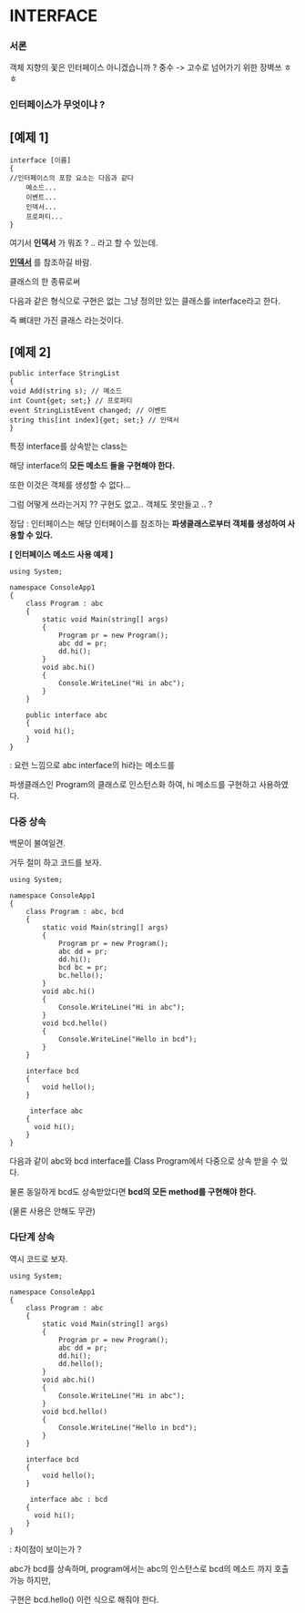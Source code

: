 # INTERFACE

### 서론
객체 지향의 꽃은 인터페이스 아니겠습니까 ?
중수 -> 고수로 넘어가기 위한 장벽쓰 ㅎㅎ

### 인터페이스가 무엇이냐 ? 

## [예제 1] ##
~~~
interface [이름]
{
//인터페이스의 포함 요소는 다음과 같다
    메소드...
    이벤트...
    인덱서...
    프로퍼티...
}
~~~
여기서 **인덱서** 가 뭐죠 ? .. 라고 할 수 있는데.

**[인덱서](./indexer.md)** 를 참조하길 바람.

클래스의 한 종류로써

다음과 같은 형식으로 구현은 없는 그냥 정의만 있는 클래스를 interface라고 한다.

즉 뼈대만 가진 클래스 라는것이다.

## [예제 2] ##
~~~
public interface StringList
{
void Add(string s); // 메소드
int Count{get; set;} // 프로퍼티
event StringListEvent changed; // 이벤트
string this[int index]{get; set;} // 인덱서
}
~~~

특정 interface를 상속받는 class는 

해당 interface의 **모든 메소드 들을 구현해야 한다.**

또한 이것은 객체를 생성할 수 없다... 

그럼 어떻게 쓰라는거지 ?? 구현도 없고.. 객체도 못만들고 .. ?

정답 : 인터페이스는 해당 인터페이스를 참조하는 **파생클래스로부터 객체를 생성하여 사용할 수 있다.**


**[ 인터페이스 메소드 사용 예제 ]**
~~~
using System;

namespace ConsoleApp1
{
    class Program : abc
    {
        static void Main(string[] args)
        {
            Program pr = new Program();
            abc dd = pr;
            dd.hi();
        }
        void abc.hi()
        {
            Console.WriteLine("Hi in abc");
        }
    }

    public interface abc
    {
      void hi();
    }
}
~~~

: 요런 느낌으로 abc interface의 hi라는 메소드를 

파생클래스인 Program의 클래스로 인스턴스화 하여, hi 메소드를 구현하고 사용하였다.

### 다중 상속

백문이 불여일견.

거두 절미 하고 코드를 보자.

~~~
using System;

namespace ConsoleApp1
{
    class Program : abc, bcd
    {
        static void Main(string[] args)
        {
            Program pr = new Program();
            abc dd = pr;
            dd.hi();
            bcd bc = pr;
            bc.hello();
        }
        void abc.hi()
        {
            Console.WriteLine("Hi in abc");
        }
        void bcd.hello()
        {
            Console.WriteLine("Hello in bcd");
        }
    }

    interface bcd
    {
        void hello();
    }

     interface abc
    {
      void hi();
    }
}
~~~

다음과 같이 abc와 bcd interface를 Class Program에서 다중으로 상속 받을 수 있다.

물론 동일하게 bcd도 상속받았다면 **bcd의 모든 method를 구현해야 한다.**

(물론 사용은 안해도 무관)


### 다단계 상속

역시 코드로 보자.

~~~
using System;

namespace ConsoleApp1
{
    class Program : abc
    {
        static void Main(string[] args)
        {
            Program pr = new Program();
            abc dd = pr;
            dd.hi();
            dd.hello();
        }
        void abc.hi()
        {
            Console.WriteLine("Hi in abc");
        }
        void bcd.hello()
        {
            Console.WriteLine("Hello in bcd");
        }
    }

    interface bcd
    {
        void hello();
    }

     interface abc : bcd
    {
      void hi();
    }
}
~~~

: 차이점이 보이는가 ?

abc가 bcd를 상속하며, program에서는 abc의 인스턴스로 bcd의 메소드 까지 호출 가능 하지만,

구현은 bcd.hello() 이런 식으로 해줘야 한다.

